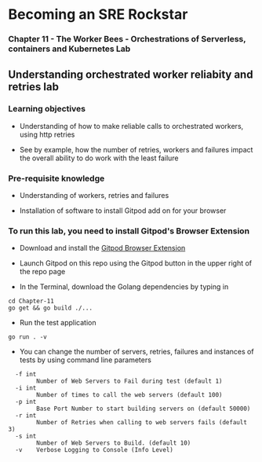 # Becoming an SRE Rockstar

### Chapter 11 - The Worker Bees - Orchestrations of Serverless, containers and Kubernetes Lab

## Understanding orchestrated worker reliabity and retries lab

### Learning objectives

* Understanding of how to make reliable calls to orchestrated workers, using http retries

* See by example, how the number of retries, workers and failures impact the overall ability to do work with the least failure

### Pre-requisite knowledge

* Understanding of workers, retries and failures

* Installation of software to install Gitpod add on for your browser

### To run this lab, you need to install Gitpod's Browser Extension 

* Download and install the [Gitpod Browser Extension](https://www.gitpod.io/docs/configure/user-settings/browser-extension)

* Launch Gitpod on this repo using the Gitpod button in the upper right of the repo page

* In the Terminal, download the Golang dependencies by typing in 
````
cd Chapter-11
go get && go build ./... 
````
* Run the test application
````
go run . -v
````
* You can change the number of servers, retries, failures and instances of tests by using command line parameters
````
  -f int
        Number of Web Servers to Fail during test (default 1)
  -i int
        Number of times to call the web servers (default 100)
  -p int
        Base Port Number to start building servers on (default 50000)
  -r int
        Number of Retries when calling to web servers fails (default 3)
  -s int
        Number of Web Servers to Build. (default 10)
  -v    Verbose Logging to Console (Info Level)
````
